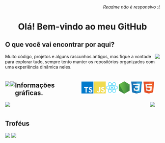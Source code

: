 <h6 align="right">Readme não é responsivo :( </h6>
<h1 align="center">Olá! Bem-vindo ao meu GitHub</h1>
 
 ## O que você vai encontrar por aqui?

<div>
  <img align="right" height="200" src="https://criadoresdesite.com.br/img/criacao_site_institucional.gif"/>
 
  Muito código, projetos e alguns rascunhos antigos, mas fique a vontade para explorar tudo, sempre tento manter os repositórios organizados com uma experiência dinâmica neles.
</div>

#
#
#
#
  
<div width='100em'>
 <a href="https://www.linkedin.com/in/edinelson-lima/" target="_blank">
    <img align="left" src="https://www.gov.br/observatorio/en/academic-programs/graduate-program-in-geophysics/images/linkedin.png" height="30px" >
 </a>
 <a href="https://app.rocketseat.com.br/me/edinelsonslima" target="_blank">
  <img align="left" src="https://cdn.discordapp.com/attachments/587480876536037386/863454931485720586/rocketseatCut.png" height="30px" >
 </a>
</div>

<div width='100em'>
  <img align="right" alt="Edinelson-HTML" height="40" width="40" src="https://raw.githubusercontent.com/devicons/devicon/master/icons/html5/html5-original.svg">
  <img align="right" alt="Edinelson-CSS" height="40" width="40" src="https://raw.githubusercontent.com/devicons/devicon/master/icons/css3/css3-original.svg">
  <img align="right" alt="Edinelson-NodeJs" height="40" width="40" src="https://raw.githubusercontent.com/devicons/devicon/master/icons/nodejs/nodejs-original.svg">
  <img align="right" alt="Edinelson-React" height="40" width="40" src="https://raw.githubusercontent.com/devicons/devicon/master/icons/react/react-original.svg">
  <img align="right" alt="Edinelson-Js" height="40" width="40" src="https://raw.githubusercontent.com/devicons/devicon/master/icons/javascript/javascript-plain.svg">
  <img align="right" alt="Edinelson-Ts" height="40" width="40" src="https://raw.githubusercontent.com/devicons/devicon/master/icons/typescript/typescript-original.svg"> 
 </div>
 
 #
 #
 
## Informações gráficas.
 
 <div>
  <img height="180em" src="https://github-readme-stats.vercel.app/api?username=edinelsonslima&show_icons=true&bg_color=22272E&icon_color=ADBAC7&title_color=ADBAC7&text_color=ADBAC7&hide_border=false"/>
  <img height="180em" align="right" src="https://github-readme-stats.vercel.app/api/top-langs/?username=edinelsonslima&layout=compact&langs_count=20&bg_color=22272E&title_color=ADBAC7&text_color=ADBAC7&hide_border=false"/>
</div>

#

## Troféus

<img src="https://github-profile-trophy.vercel.app/?username=edinelsonslima&margin-w=8&margin-h=8&theme=onedark" />

<img src="https://raw.githubusercontent.com/edinelsonslima/edinelsonslima/ea43927e83e94bd52951501089c649d12b1e893d/github-contribution-grid-snake.svg" />
